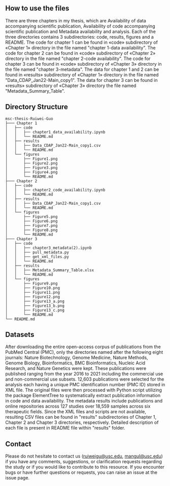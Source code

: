 
##  How to use the files
There are three chapters in my thesis, which are Availability of data accompanying scientific publication, Availability of code accompanying scientific publication and Metadata availability and analysis. Each of the three directories contains 3 subdirectories: code, results, figures and a README. The code for chapter 1 can be found in «code» subdirectory of «Chapter 1» directory in the file named "chapter 1-data availability". The code for chapter 2 can be found in «code» subdirectory of «Chapter 2» directory in the file named "chapter 2-code availability". The code for chapter 3 can be found in «code» subdirectory of «Chapter 3» directory in the file named "chapter 3-metadata". The data for chapter 1 and 2 can be found in «results» subdirectory of «Chapter 1» directory in the file named "Data_CDAP_Jan22-Main_copy1". The data for chapter 3 can be found in «results» subdirectory of «Chapter 3» directory the file named "Metadata_Summary_Table".

##  Directory Structure

```
msc-thesis-Ruiwei-Guo
├─── Chapter 1
│   ├── code 
│   │   ├── chapter1_data_availability.ipynb
│   │   └── README.md
│   ├── results
│   │   ├── Data_CDAP_Jan22-Main_copy1.csv
│   │   └── README.md
│   └── figures
│       ├── Figure1.png
│       ├── Figure2.png
│       ├── Figure3.png
│       ├── Figure4.png
│       └── README.md
├─── Chapter 2
│   ├── code 
│   │   ├── chapter2_code_availability.ipynb
│   │   └── README.md
│   ├── results
│   │   ├── Data_CDAP_Jan22-Main_copy1.csv
│   │   └── README.md
│   └── figures
│       ├── Figure5.png
│       ├── Figure6.png
│       ├── Figure7.png
│       ├── Figure8.png
│       └── README.md
├─── Chapter 3 
│   ├── code 
│   │   ├── chapter3_metadata(2).ipynb
│   │   ├── pull_metadata.py
│   │   ├── get_xml_files.py
│   │   └── README.md
│   ├── results
│   │   ├── Metadata_Summary_Table.xlsx
│   │   └── README.md
│   └── figures
│       ├── Figure9.png
│       ├── Figure10.png
│       ├── Figure11.png
│       ├── Figure12.png
│       ├── Figure13_a.png
│       ├── Figure13_b.png
│       ├── Figure13_c.png
│       └── README.md
└── README.md

```            

##  Datasets
After downloading the entire open-access corpus of publications from the PubMed Central (PMC), only the directories named after the following eight journals: Nature Biotechnology, Genome Medicine, Nature Methods, Genome Biology, Bioinformatics, BMC Bioinformatics, Nucleic Acid Research, and Nature Genetics were kept.  These publications were published ranging from the year 2016 to 2021 including the commercial use and non-commercial use subsets. 12,603 publications were selected for the analysis each having a unique PMC 
identification number (PMC ID) stored in XML file. The original files were then processed with Python script utilizing the package ElementTree to systematically extract publication information in code and data availability. The metadata results include publications and online repositories across 127 studies over 18,559 samples across six therapeutic fields.
Since the XML files and scripts are not available, resulting CSV files can be found in "results" subdirectories of Chapter 1, Chapter 2 and Chapter 3 directories, respectively. Detailed description of each file is present in README file within "results" folder.

##  Contact
Please do not hesitate to contact us (ruiweigu@usc.edu, mangul@usc.edu) if you have any comments, suggestions, or clarification requests regarding the study or if you would like to contribute to this resource. If you encounter bugs or have further questions or requests, you can raise an issue at the issue page.

